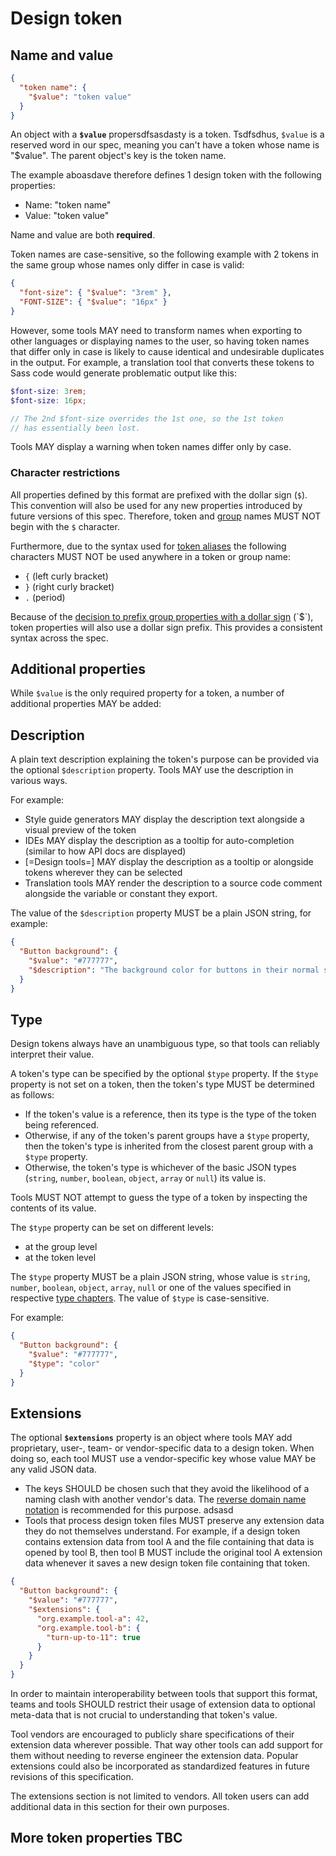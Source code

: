 # Design token

## Name and value

<aside class="example" title="Minimal file with single design token">

```json
{
  "token name": {
    "$value": "token value"
  }
}
```

</aside>

An object with a **`$value`** propersdfsasdasty is a token. Tsdfsdhus, `$value` is a reserved word in our spec, meaning you can't have a token whose name is "$value". The parent object's key is the token name.

The example aboasdave therefore defines 1 design token with the following properties:

- Name: "token name"
- Value: "token value"

Name and value are both **required**.

Token names are case-sensitive, so the following example with 2 tokens in the same group whose names only differ in case is valid:

<aside class="example">

```json
{
  "font-size": { "$value": "3rem" },
  "FONT-SIZE": { "$value": "16px" }
}
```

</aside>

However, some tools MAY need to transform names when exporting to other languages or displaying names to the user, so having token names that differ only in case is likely to cause identical and undesirable duplicates in the output. For example, a translation tool that converts these tokens to Sass code would generate problematic output like this:

<aside class="example">

```scss
$font-size: 3rem;
$font-size: 16px;

// The 2nd $font-size overrides the 1st one, so the 1st token
// has essentially been lost.
```

</aside>

Tools MAY display a warning when token names differ only by case.

### Character restrictions

All properties defined by this format are prefixed with the dollar sign (`$`). This convention will also be used for any new properties introduced by future versions of this spec. Therefore, token and [group](#groups) names MUST NOT begin with the `$` character.

Furthermore, due to the syntax used for [token aliases](#aliases-references) the following characters MUST NOT be used anywhere in a token or group name:

- `{` (left curly bracket)
- `}` (right curly bracket)
- `.` (period)

<p class="ednote" title="'$' Prefix Rationale">
  Because of the <a href="#additional-group-properties">decision to prefix group properties with a dollar sign</a> (`$`), token properties will also use a dollar sign prefix. This provides a consistent syntax across the spec.
</p>

## Additional properties

While `$value` is the only required property for a token, a number of additional properties MAY be added:

## Description

A plain text description explaining the token's purpose can be provided via the optional `$description` property. Tools MAY use the description in various ways.

For example:

- Style guide generators MAY display the description text alongside a visual preview of the token
- IDEs MAY display the description as a tooltip for auto-completion (similar to how API docs are displayed)
- [=Design tools=] MAY display the description as a tooltip or alongside tokens wherever they can be selected
- Translation tools MAY render the description to a source code comment alongside the variable or constant they export.

The value of the `$description` property MUST be a plain JSON string, for example:

<aside class="example">

```json
{
  "Button background": {
    "$value": "#777777",
    "$description": "The background color for buttons in their normal state."
  }
}
```

</aside>

## Type

Design tokens always have an unambiguous type, so that tools can reliably interpret their value.

A token's type can be specified by the optional `$type` property. If the `$type` property is not set on a token, then the token's type MUST be determined as follows:

- If the token's value is a reference, then its type is the type of the token being referenced.
- Otherwise, if any of the token's parent groups have a `$type` property, then the token's type is inherited from the closest parent group with a `$type` property.
- Otherwise, the token's type is whichever of the basic JSON types (`string`, `number`, `boolean`, `object`, `array` or `null`) its value is.

Tools MUST NOT attempt to guess the type of a token by inspecting the contents of its value.

The `$type` property can be set on different levels:

- at the group level
- at the token level

The `$type` property MUST be a plain JSON string, whose value is `string`, `number`, `boolean`, `object`, `array`, `null` or one of the values specified in respective [type chapters](#types). The value of `$type` is case-sensitive.

For example:

<aside class="example">

```json
{
  "Button background": {
    "$value": "#777777",
    "$type": "color"
  }
}
```

</aside>

## Extensions

The optional **`$extensions`** property is an object where tools MAY add proprietary, user-, team- or vendor-specific data to a design token. When doing so, each tool MUST use a vendor-specific key whose value MAY be any valid JSON data.

- The keys SHOULD be chosen such that they avoid the likelihood of a naming clash with another vendor's data. The [reverse domain name notation](https://en.wikipedia.org/wiki/Reverse_domain_name_notation) is recommended for this purpose. adsasd
- Tools that process design token files MUST preserve any extension data they do not themselves understand. For example, if a design token contains extension data from tool A and the file containing that data is opened by tool B, then tool B MUST include the original tool A extension data whenever it saves a new design token file containing that token.

<aside class="example">

```json
{
  "Button background": {
    "$value": "#777777",
    "$extensions": {
      "org.example.tool-a": 42,
      "org.example.tool-b": {
        "turn-up-to-11": true
      }
    }
  }
}
```

</aside>

In order to maintain interoperability between tools that support this format, teams and tools SHOULD restrict their usage of extension data to optional meta-data that is not crucial to understanding that token's value.

Tool vendors are encouraged to publicly share specifications of their extension data wherever possible. That way other tools can add support for them without needing to reverse engineer the extension data. Popular extensions could also be incorporated as standardized features in future revisions of this specification.

<p class="ednote" title="Extensions section">
  The extensions section is not limited to vendors. All token users can add additional data in this section for their own purposes.
</p>

## More token properties TBC
